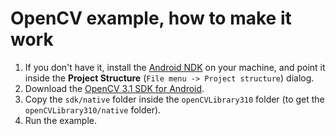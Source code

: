# OpenCV example, how to make it work

1. If you don't have it, install the [Android NDK](https://developer.android.com/ndk/downloads/index.html) on your machine, and point it inside the **Project Structure** (`File menu -> Project structure`) dialog.
2. Download the [OpenCV 3.1 SDK for Android](http://sourceforge.net/projects/opencvlibrary/files/opencv-android/3.1.0/OpenCV-3.1.0-android-sdk.zip/download).
3. Copy the `sdk/native` folder inside the `openCVLibrary310` folder (to get the `openCVLibrary310/native` folder).
4. Run the example.